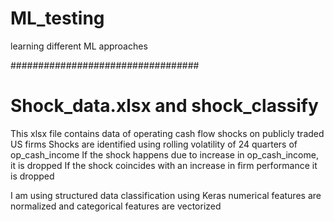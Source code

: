 # ML_testing
learning different ML approaches

##################################
# Shock_data.xlsx and shock_classify
This xlsx file contains data of operating cash flow shocks on publicly traded US firms
Shocks are identified using rolling volatility of 24 quarters of op_cash_income
If the shock happens due to increase in op_cash_income, it is dropped
If the shock coincides with an increase in firm performance it is dropped

I am using structured data classification using Keras
numerical features are normalized and categorical features are vectorized
